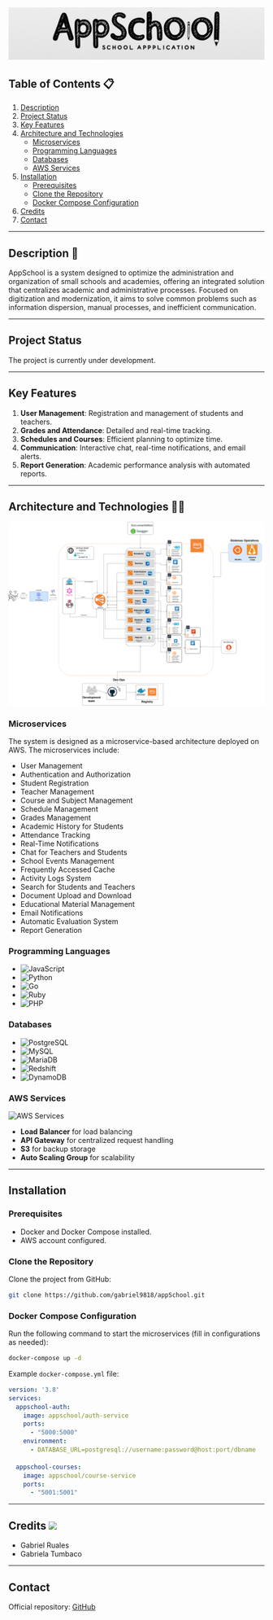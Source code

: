 ![LogoAppSchool](https://github.com/gabitla/Example-of-README/blob/main/LogoAppSchool.jpg)

## Table of Contents 📋
1. [Description](#description)
2. [Project Status](#project-status)
3. [Key Features](#key-features)
4. [Architecture and Technologies](#architecture-and-technologies)
    - [Microservices](#microservices)
    - [Programming Languages](#programming-languages)
    - [Databases](#databases)
    - [AWS Services](#aws-services)
5. [Installation](#installation)
    - [Prerequisites](#prerequisites)
    - [Clone the Repository](#clone-the-repository)
    - [Docker Compose Configuration](#docker-compose-configuration)
6. [Credits](#credits)
7. [Contact](#contact)

---

## Description 🏫
AppSchool is a system designed to optimize the administration and organization of small schools and academies, offering an integrated solution that centralizes academic and administrative processes. Focused on digitization and modernization, it aims to solve common problems such as information dispersion, manual processes, and inefficient communication.

---

## Project Status
The project is currently under development.

---

## Key Features
1. **User Management**: Registration and management of students and teachers.
2. **Grades and Attendance**: Detailed and real-time tracking.
3. **Schedules and Courses**: Efficient planning to optimize time.
4. **Communication**: Interactive chat, real-time notifications, and email alerts.
5. **Report Generation**: Academic performance analysis with automated reports.

---

## Architecture and Technologies 👩‍💻
![arquitecture_appschool](https://github.com/gabitla/Example-of-README/blob/main/arquitecture_app.png)
### Microservices
The system is designed as a microservice-based architecture deployed on AWS. The microservices include:
- User Management
- Authentication and Authorization
- Student Registration
- Teacher Management
- Course and Subject Management
- Schedule Management
- Grades Management
- Academic History for Students
- Attendance Tracking
- Real-Time Notifications
- Chat for Teachers and Students
- School Events Management
- Frequently Accessed Cache
- Activity Logs System
- Search for Students and Teachers
- Document Upload and Download
- Educational Material Management
- Email Notifications
- Automatic Evaluation System
- Report Generation

### Programming Languages
- ![JavaScript](https://img.shields.io/badge/JavaScript-F7DF1E?style=for-the-badge&logo=javascript&logoColor=black)
- ![Python](https://img.shields.io/badge/Python-3776AB?style=for-the-badge&logo=python&logoColor=white)
- ![Go](https://img.shields.io/badge/Go-00ADD8?style=for-the-badge&logo=go&logoColor=white)
- ![Ruby](https://img.shields.io/badge/Ruby-CC342D?style=for-the-badge&logo=ruby&logoColor=white)
- ![PHP](https://img.shields.io/badge/PHP-777BB4?style=for-the-badge&logo=php&logoColor=white)

### Databases
- ![PostgreSQL](https://img.shields.io/badge/PostgreSQL-336791?style=for-the-badge&logo=postgresql&logoColor=white)
- ![MySQL](https://img.shields.io/badge/MySQL-4479A1?style=for-the-badge&logo=mysql&logoColor=white)
- ![MariaDB](https://img.shields.io/badge/MariaDB-003545?style=for-the-badge&logo=mariadb&logoColor=white)
- ![Redshift](https://img.shields.io/badge/Redshift-8C2A00?style=for-the-badge&logo=amazonredshift&logoColor=white)
- ![DynamoDB](https://img.shields.io/badge/DynamoDB-4053D6?style=for-the-badge&logo=amazondynamodb&logoColor=white)

### AWS Services
![AWS Services](https://img.shields.io/badge/AWS_Services-orange?style=for-the-badge&logo=amazon)

- **Load Balancer** for load balancing
- **API Gateway** for centralized request handling
- **S3** for backup storage
- **Auto Scaling Group** for scalability


---

## Installation

### Prerequisites
- Docker and Docker Compose installed.
- AWS account configured.

### Clone the Repository
Clone the project from GitHub:
```bash
git clone https://github.com/gabriel9818/appSchool.git
```

### Docker Compose Configuration
Run the following command to start the microservices (fill in configurations as needed):
```bash
docker-compose up -d
```

Example `docker-compose.yml` file:
```yaml
version: '3.8'
services:
  appschool-auth:
    image: appschool/auth-service
    ports:
      - "5000:5000"
    environment:
      - DATABASE_URL=postgresql://username:password@host:port/dbname

  appschool-courses:
    image: appschool/course-service
    ports:
      - "5001:5001"
```

---

## Credits <img src="https://media.giphy.com/media/LnQjpWaON8nhr21vNW/giphy.gif" width="60">
- Gabriel Ruales
- Gabriela Tumbaco

---

## Contact
Official repository: [GitHub](https://github.com/gabriel9818/appSchool)



